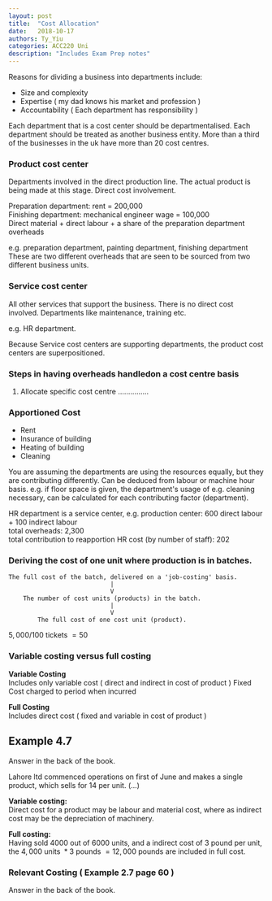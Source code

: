 ```yaml
---
layout: post
title:  "Cost Allocation"
date:   2018-10-17
authors: Ty_Yiu
categories: ACC220 Uni 
description: "Includes Exam Prep notes"
---
```


Reasons for dividing a business into departments include:

- Size and complexity
- Expertise ( my dad knows his market and profession ) 
- Accountability ( Each department has responsibility ) 

Each department that is a cost center should be departmentalised.
Each department should be treated as another business entity.
More than a third of the businesses in the uk have more than 20 cost centres.

### Product cost center

Departments involved in the direct production line.
The actual product is being made at this stage.
Direct cost involvement.

Preparation department: rent = 200,000  
Finishing department: mechanical engineer wage = 100,000  
Direct material + direct labour + a share of the preparation department overheads

e.g. preparation department, painting department, finishing department  
These are two different overheads that are seen to be sourced from two different business units.

### Service cost center

All other services that support the business.
There is no direct cost involved.
Departments like maintenance, training etc.

e.g. HR department.

Because Service cost centers are supporting departments, the product cost centers are superpositioned. 

### Steps in having overheads handledon a cost centre basis

1. Allocate specific cost centre
...............

### Apportioned Cost

- Rent
- Insurance of building
- Heating of building
- Cleaning

You are assuming the departments are using the resources equally, but they are contributing differently.
Can be deduced from labour or machine hour basis.
e.g. if floor space is given, the department's usage of e.g. cleaning necessary, can be calculated for each contributing factor (department).

HR department is a service center, e.g.
production center: 600 direct labour + 100 indirect labour  
total overheads: 2,300  
total contribution to reapportion HR cost (by number of staff): 202

### Deriving the cost of one unit where production is in batches.

```
The full cost of the batch, delivered on a 'job-costing' basis.
                            |
                            V
    The number of cost units (products) in the batch.
                            |
                            V
        The full cost of one cost unit (product).
```
$5,000 / 100 \text{ tickets } = 50$

### Variable costing versus full costing

**Variable Costing**  
Includes only variable cost ( direct and indirect in cost of product )
Fixed Cost charged to period when incurred

**Full Costing**  
Includes direct cost ( fixed and variable in cost of product )

## Example 4.7 

Answer in the back of the book.

Lahore ltd commenced operations on first of June and makes a single product, which sells for 14 per unit. (...)

**Variable costing:**  
Direct cost for a product may be labour and material cost, where as indirect cost may be the depreciation of machinery.  

**Full costing:**   
Having sold 4000 out of 6000 units, and a indirect cost of 3 pound per unit, the $4,000 \text{ units } * 3 \text{ pounds } = 12,000 \text{ pounds }$ are included in full cost. 

### Relevant Costing ( Example 2.7 page 60 )

Answer in the back of the book.



